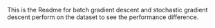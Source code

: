 This is the Readme for batch gradient descent and stochastic gradient descent perform on the dataset to see the performance difference.
